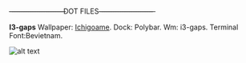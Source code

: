 -̶-̶-̶-̶-̶-̶-̶-̶-̶-̶-̶-̶-̶-̶-̶-̶-̶-̶-̶-̶-̶-̶-̶-̶DOT FILES-̶-̶-̶-̶-̶-̶-̶-̶-̶-̶-̶-̶-̶-̶-̶-̶-̶-̶-̶-̶-̶-̶-̶-̶

**I3-gaps**
Wallpaper: [Ichigoame](https://gelbooru.com/index.php?page=post&s=view&id=6195212&tags=ichigoame+).
Dock: Polybar.
Wm: i3-gaps.
Terminal Font:Bevietnam.



![alt text](https://cdn.discordapp.com/attachments/862918880523583498/876800495463829524/ricecomplete.png)






